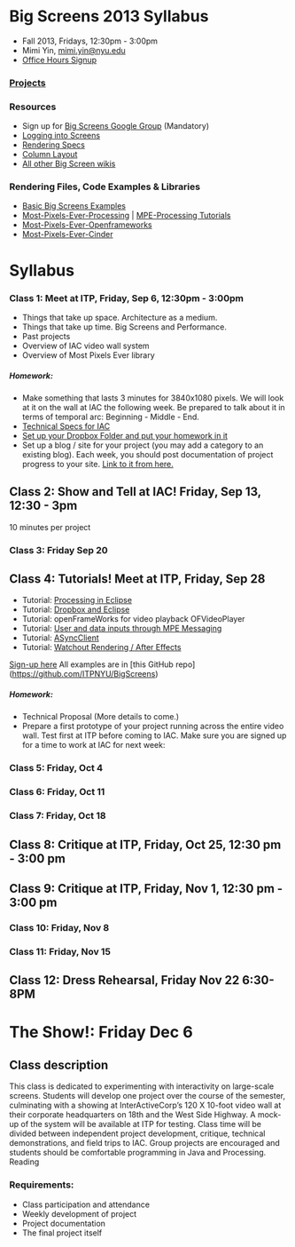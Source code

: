 # Big Screens 2013 Syllabus

- Fall 2013, Fridays, 12:30pm - 3:00pm
- Mimi Yin, mimi.yin@nyu.edu
- [Office Hours Signup](https://itp.nyu.edu/inwiki/Signup/Mimi)

### [Projects](https://github.com/ITPNYU/BigScreens/wiki/Big-Screens-2013-Projects)

### Resources
- Sign up for [Big Screens Google Group](https://groups.google.com/a/itp.nyu.edu/group/bigscreens/) (Mandatory)
- [Logging into Screens](http://itp.nyu.edu/varwiki/BigScreens/LoggingIntoScreens)
- [Rendering Specs](http://itp.nyu.edu/varwiki/BigScreens/Rendering)
- [Column Layout](http://itp.nyu.edu/varwiki/BigScreens/Columns)
- [All other Big Screen wikis](http://itp.nyu.edu/varwiki/BigScreens/BigScreens)

### Rendering Files, Code Examples & Libraries
- [Basic Big Screens Examples](https://github.com/ITPNYU/BigScreens)
- [Most-Pixels-Ever-Processing](https://github.com/shiffman/Most-Pixels-Ever-Processing/) | [MPE-Processing Tutorials](https://github.com/shiffman/Most-Pixels-Ever-Processing/wiki)
- [Most-Pixels-Ever-Openframeworks](https://github.com/Flightphase/Most-Pixels-Ever)
- [Most-Pixels-Ever-Cinder](https://github.com/wdlindmeier/Most-Pixels-Ever-Cinder)


# Syllabus

### Class 1: Meet at ITP, Friday, Sep 6, 12:30pm - 3:00pm

- Things that take up space. Architecture as a medium.
- Things that take up time. Big Screens and Performance.
- Past projects
- Overview of IAC video wall system
- Overview of Most Pixels Ever library

##### Homework: 
- Make something that lasts 3 minutes for 3840x1080 pixels. We will look at it on the wall at IAC the following week. Be prepared to talk about it in terms of temporal arc: Beginning - Middle - End.
- [Technical Specs for IAC](http://itp.nyu.edu/varwiki/BigScreens/FirstTime-F12)
- [Set up your Dropbox Folder and put your homework in it](http://itp.nyu.edu/varwiki/BigScreens/Dropbox)
- Set up a blog / site for your project (you may add a category to an existing blog). Each week, you should post documentation of project progress to your site. [Link to it from here.](https://github.com/ITPNYU/BigScreens/wiki/Big-Screens-2013-Projects)

## Class 2: Show and Tell at IAC! Friday, Sep 13, 12:30 - 3pm

10 minutes per project

### Class 3: Friday Sep 20

## Class 4: Tutorials! Meet at ITP, Friday, Sep 28

- Tutorial: [Processing in Eclipse](https://github.com/shiffman/Most-Pixels-Ever/wiki/Eclipse-Tutorial)
- Tutorial: [Dropbox and Eclipse](http://itp.nyu.edu/varwiki/BigScreens/DropBoxStuff)
- Tutorial: openFrameWorks for video playback OFVideoPlayer
- Tutorial: [User and data inputs through MPE Messaging](http://itp.nyu.edu/varwiki/BigScreens/MPEMessaging)
- Tutorial: [ASyncClient](https://github.com/shiffman/Most-Pixels-Ever-Processing/wiki/AsyncClient-Tutorial)
- Tutorial: [Watchout Rendering / After Effects](http://itp.nyu.edu/varwiki/BigScreens/Rendering)

[Sign-up here](https://github.com/ITPNYU/BigScreens/wiki/Big-Screens-2013-Projects)
All examples are in [this GitHub repo] (https://github.com/ITPNYU/BigScreens)

##### Homework: 
- Technical Proposal (More details to come.)
- Prepare a first prototype of your project running across the entire video wall. Test first at ITP before coming to IAC. Make sure you are signed up for a time to work at IAC for next week:

### Class 5: Friday, Oct 4

### Class 6: Friday, Oct 11

### Class 7: Friday, Oct 18

## Class 8: Critique at ITP, Friday, Oct 25, 12:30 pm - 3:00 pm

## Class 9: Critique at ITP, Friday, Nov 1, 12:30 pm - 3:00 pm

### Class 10: Friday, Nov 8

### Class 11: Friday, Nov 15

## Class 12: Dress Rehearsal, Friday Nov 22 6:30-8PM

# The Show!: Friday Dec 6


## Class description

This class is dedicated to experimenting with interactivity on large-scale screens. Students will develop one project over the course of the semester, culminating with a showing at InterActiveCorp’s 120 X 10-foot video wall at their corporate headquarters on 18th and the West Side Highway. A mock-up of the system will be available at ITP for testing. Class time will be divided between independent project development, critique, technical demonstrations, and field trips to IAC. Group projects are encouraged and students should be comfortable programming in Java and Processing.
Reading

### Requirements:
- Class participation and attendance
- Weekly development of project
- Project documentation
- The final project itself

